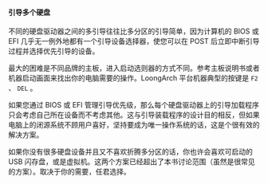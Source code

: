 #### 引导多个硬盘

不同的硬盘驱动器之间的多引导往往比多分区的引导简单，因为计算机的 BIOS 或 EFI 几乎无一例外地都有一个引导设备选择器，使您可以在 POST 后立即中断引导过程并选择优先引导的设备。

最大的困难是不同品牌的主板，进入启动选则器的方式不同。参考主板说明书或者机器启动画面来找出你的电脑需要的操作。LoongArch 平台机器典型的按键是 `F2` 、 `DEL` 。

如果您通过 BIOS 或 EFI 管理引导优先级，那么每个硬盘驱动器上的引导加载程序只会考虑自己所在设备而不考虑其他。这与引导装载程序的设计目的相反，但如果电脑上的闭源系统不顾用户喜好，坚持要成为唯一操作系统的话，这是个很有效的解决方案。

如果你没有很多硬盘设备并且又不喜欢折腾多分区的话，你也许会喜欢可启动的 USB 闪存盘，或是虚拟机。这两个方案已经超出了本书讨论范围（虽然是很常见的方案）。取决于你的需要，任君选择。
